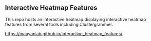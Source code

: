 Interactive Heatmap Features
----------------------------
This repo hosts an interactive heatmap displaying interactive heatmap features from several tools including Clustergrammer.

https://maayanlab.github.io/interactive_heatmap_features/